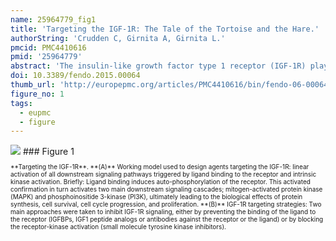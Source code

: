 ```yaml
---
name: 25964779_fig1
title: 'Targeting the IGF-1R: The Tale of the Tortoise and the Hare.'
authorString: 'Crudden C, Girnita A, Girnita L.'
pmcid: PMC4410616
pmid: '25964779'
abstract: 'The insulin-like growth factor type 1 receptor (IGF-1R) plays a key role in the development and maintenance of cancer. Since the first links between growth factor receptors and oncogenes were noted over three decades ago, targeting the IGF-1R has been of great interest. This review follows the progress from inception through intense pharmaceutical development, disappointing clinical trials and recent updates to the signaling paradigm. In light of major developments in signaling understanding and activation complexities, we examine reasons for failure of first line targeting approaches. Recent findings include the fact that the IGF-1R can signal in the absence of the ligand, in the absence of kinase activity, and utilizes components of the GPCR system. With recognition of the unappreciated complexities that this first wave of targeting approaches encountered, we advocate re-recognition of IGF-1R as a valid target for cancer treatment and look to future directions, where both research and pharmaceutical strengths can lend themselves to finally unearthing anti-IGF-1R potential.'
doi: 10.3389/fendo.2015.00064
thumb_url: 'http://europepmc.org/articles/PMC4410616/bin/fendo-06-00064-g001.gif'
figure_no: 1
tags:
  - eupmc
  - figure
---
```

<img src='http://europepmc.org/articles/PMC4410616/bin/fendo-06-00064-g001.jpg' style='max-height: 300px'>
### Figure 1
<p style='font-size: 10px;'>**Targeting the IGF-1R**. **(A)** Working model used to design agents targeting the IGF-1R: linear activation of all downstream signaling pathways triggered by ligand binding to the receptor and intrinsic kinase activation. Briefly: Ligand binding induces auto-phosphorylation of the receptor. This activated confirmation in turn activates two main downstream signaling cascades; mitogen-activated protein kinase (MAPK) and phosphoinositide 3-kinase (PI3K), ultimately leading to the biological effects of protein synthesis, cell survival, cell cycle progression, and proliferation. **(B)** IGF-1R targeting strategies: Two main approaches were taken to inhibit IGF-1R signaling, either by preventing the binding of the ligand to the receptor (IGFBPs, IGF1 peptide analogs or antibodies against the receptor or the ligand) or by blocking the receptor-kinase activation (small molecule tyrosine kinase inhibitors).</p>